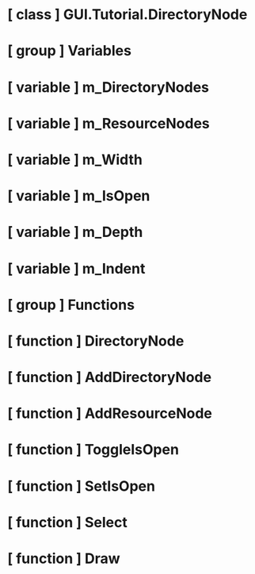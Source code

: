 # [ class ] GUI.Tutorial.DirectoryNode

# [ group ] Variables

# [ variable ] m_DirectoryNodes

# [ variable ] m_ResourceNodes

# [ variable ] m_Width

# [ variable ] m_IsOpen

# [ variable ] m_Depth

# [ variable ] m_Indent

# [ group ] Functions

# [ function ] DirectoryNode

# [ function ] AddDirectoryNode

# [ function ] AddResourceNode

# [ function ] ToggleIsOpen

# [ function ] SetIsOpen

# [ function ] Select

# [ function ] Draw

